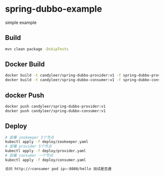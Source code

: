 # spring-dubbo-example
simple example
## Build
```bash
mvn clean package -DskipTests
```

## Docker Build
```bash
docker build -t candyleer/spring-dubbo-provider:v1 -f spring-dubbo-provider/Dockerfile  ./spring-dubbo-provider/
docker build -t candyleer/spring-dubbo-consumer:v1 -f spring-dubbo-consumer/Dockerfile  ./spring-dubbo-consumer/

```

## docker Push
```bash
docker push candyleer/spring-dubbo-provider:v1
docker push candyleer/spring-dubbo-consumer:v1
```

## Deploy
```bash
# 部署 zookeeper 3个节点
kubectl apply -f deploy/zookeeper.yaml
# 部署 provider 5个节点
kubectl apply -f deploy/provider.yaml
# 部署 consumer 一个节点
kubectl apply -f deploy/consumer.yaml

访问 http://<consumer pod ip>:8080/hello 测试是否通
```


